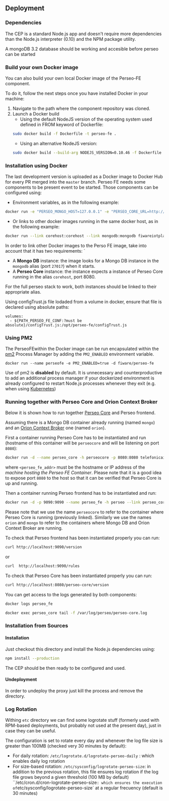 ## Deployment

### Dependencies

The CEP is a standard Node.js app and doesn't require more dependencies than the Node.js interpreter (0.10) and the NPM
package utility.

A mongoDB 3.2 database should be working and accesible before perseo can be started

### Build your own Docker image

You can also build your own local Docker image of the Perseo-FE component.

To do it, follow the next steps once you have installed Docker in your machine:

1.  Navigate to the path where the component repository was cloned.
2.  Launch a Docker build
    -   Using the default NodeJS version of the operating system used defined in FROM keyword of Dockerfile:
    ```bash
    sudo docker build -f Dockerfile -t perseo-fe .
    ```
    -   Using an alternative NodeJS version:
    ```bash
    sudo docker build --build-arg NODEJS_VERSION=0.10.46 -f Dockerfile -t perseo-fe .
    ```

### Installation using Docker

The last development version is uploaded as a Docker image to Docker Hub for every PR merged into the `master` branch.
Perseo FE needs some components to be present event to be started. Those components can be configured using:

-   Environment variables, as in the following example:

```bash
docker run -e "PERSEO_MONGO_HOST=127.0.0.1" -e "PERSEO_CORE_URL=http://127.0.0.1:8080" telefonicaiot/perseo-fe
```

-   Or links to other docker images running in the same docker host, as in the following example:

```bash
docker run --link corehost:corehost --link mongodb:mongodb fiwareiotplatform/perseocore
```

In order to link other Docker images to the Perso FE image, take into account that it has two requirements: `

-   A **Mongo DB** instance: the image looks for a Mongo DB instance in the `mongodb` alias (port `27017`) when it
    starts.
-   A **Perseo Core** instance: the instance expects a instance of Perseo Core running in the alias `corehost`,
    port 8080.

For the full perseo stack to work, both instances should be linked to their appropriate alias.

Using configTrust.js file lodaded from a volume in docker, ensure that file is declared using absolute paths:

```
volumes:
  - ${PATH_PERSEO_FE_CONF:?must be absolute}/configTrust.js:/opt/perseo-fe/configTrust.js
```

### Using PM2

The PerseoFEwithin the Docker image can be run encapsulated within the [pm2](http://pm2.keymetrics.io/) Process Manager
by adding the `PM2_ENABLED` environment variable.

```console
docker run --name perseofe -e PM2_ENABLED=true -d fiware/perseo-fe
```

Use of pm2 is **disabled** by default. It is unnecessary and counterproductive to add an additional process manager if
your dockerized environment is already configured to restart Node.js processes whenever they exit (e.g. when using
[Kubernetes](https://kubernetes.io/))

### Running together with Perseo Core and Orion Context Broker

Below it is shown how to run together [Perseo Core](http://github.com/telefonicaid/perseo-core) and Perseo frontend.

Assuming there is a Mongo DB container already running (named `mongo`) and an
[Orion Context Broker](https://github.com/telefonicaid/fiware-orion) one (named `orion`).

First a container running Perseo Core has to be instantiated and run (hostname of this container will be `perseocore`
and will be listening on port `8080`):

```bash
docker run -d --name perseo_core -h perseocore -p 8080:8080 telefonicaiot/perseo-core:master -perseo_fe_url <perseo_fe_addr>:9090
```

where `<perseo_fe_addr>` must be the hostname or IP address of the _machine hosting the Perseo FE Container_. Please
note that it is a good idea to expose port `8080` to the host so that it can be verified that Perseo Core is up and
running.

Then a container running Perseo frontend has to be instantiated and run:

```bash
docker run -d -p 9090:9090 --name perseo_fe -h perseo --link perseo_core --link mongo --link orion -e "PERSEO_MONGO_HOST=mongo" -e "PERSEO_CORE_URL=http://perseocore:8080" -e "PERSEO_LOG_LEVEL=debug" -e "PERSEO_ORION_URL=http://orion:1026/v1/updateContext" telefonicaiot/perseo-fe:master
```

Please note that we use the name `perseocore` to refer to the container where Perseo Core is running (previously
linked). Similarly we use the names `orion` and `mongo` to refer to the containers where Mongo DB and Orion Context
Broker are running.

To check that Perseo frontend has been instantiated properly you can run:

```bash
curl http://localhost:9090/version
```

or

```bash
curl  http://localhost:9090/rules
```

To check that Perseo Core has been instantiated properly you can run:

```bash
curl http://localhost:8080/perseo-core/version
```

You can get access to the logs generated by both components:

```bash
docker logs perseo_fe
```

```bash
docker exec perseo_core tail -f /var/log/perseo/perseo-core.log
```

### Installation from Sources

#### Installation

Just checkout this directory and install the Node.js dependencies using:

```bash
npm install --production
```

The CEP should be then ready to be configured and used.

#### Undeployment

In order to undeploy the proxy just kill the process and remove the directory.

### Log Rotation

Withing `etc` directory we can find some logrotate stuff (formerly used with RPM-based deployments, but probably not
used at the present day), just in case they can be useful.

The configuration is set to rotate every day and whenever the log file size is greater than 100MB (checked very 30
minutes by default):

-   For daily rotation: `/etc/logrotate.d/logrotate-perseo-daily` : which enables daily log rotation
-   For size-based rotation: `/etc/sysconfig/logrotate-perseo-size`: in addition to the previous rotation, this file
    ensures log rotation if the log file grows beyond a given threshold (100 MB by default)
    ``/etc/cron.d/cron-logrotate-perseo-size`: which ensures the execution of`etc/sysconfig/logrotate-perseo-size` at a
    regular frecuency (default is 30 minutes)
